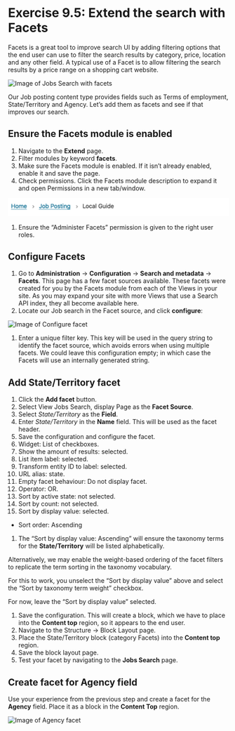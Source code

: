 # Exercise 9.5: Extend the search with Facets

Facets is a great tool to improve search UI by adding filtering options that the end user can use to filter the search results by category, price, location and any other field. A typical use of a Facet is to allow filtering the search results by a price range on a shopping cart website.

![Image of Jobs Search with facets](../.gitbook/assets/241.png)

Our Job posting content type provides fields such as Terms of employment, State/Territory and Agency. Let’s add them as facets and see if that improves our search.

## Ensure the Facets module is enabled

1. Navigate to the **Extend** page.
2. Filter modules by keyword **facets**.
3. Make sure the Facets module is enabled. If it isn’t already enabled, enable it and save the page.
4. Check permissions. Click the Facets module description to expand it and open Permissions in a new tab/window.

![Image of Facets module enabled](<../.gitbook/assets/159 (1) (1) (3).png>)

1. Ensure the “Administer Facets” permission is given to the right user roles.

## Configure Facets

1. Go to **Administration** → **Configuration** → **Search and metadata** → **Facets**. This page has a few facet sources available. These facets were created for you by the Facets module from each of the Views in your site. As you may expand your site with more Views that use a Search API index, they all become available here.
2. Locate our Job search in the Facet source, and click **configure**:

![Image of Configure facet](../.gitbook/assets/243.png)

1. Enter a unique filter key. This key will be used in the query string to identify the facet source, which avoids errors when using multiple facets. We could leave this configuration empty; in which case the Facets will use an internally generated string.

## Add State/Territory facet

1. Click the **Add facet** button.
2. Select View Jobs Search, display Page as the **Facet Source**.
3. Select _State/Territory_ as the **Field**.
4. Enter _State/Territory_ in the **Name** field. This will be used as the facet header.
5. Save the configuration and configure the facet.
6. Widget: List of checkboxes.
7. Show the amount of results: selected.
8. List item label: selected.
9. Transform entity ID to label: selected.
10. URL alias: state.
11. Empty facet behaviour: Do not display facet.
12. Operator: OR.
13. Sort by active state: not selected.
14. Sort by count: not selected.
15. Sort by display value: selected.

* Sort order: Ascending

1. The “Sort by display value: Ascending” will ensure the taxonomy terms for the **State/Territory** will be listed alphabetically.

Alternatively, we may enable the weight-based ordering of the facet filters to replicate the term sorting in the taxonomy vocabulary.

For this to work, you unselect the “Sort by display value” above and select the “Sort by taxonomy term weight” checkbox.

For now, leave the “Sort by display value” selected.

1. Save the configuration. This will create a block, which we have to place into the **Content top** region, so it appears to the end user.
2. Navigate to the Structure → Block Layout page.
3. Place the State/Territory block (category Facets) into the **Content top** region.
4. Save the block layout page.
5. Test your facet by navigating to the **Jobs Search** page.

## Create facet for Agency field

Use your experience from the previous step and create a facet for the **Agency** field. Place it as a block in the **Content Top** region.

![Image of Agency facet](../.gitbook/assets/244.png)
